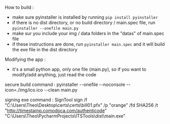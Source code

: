 How to build :

- make sure pyinstaller is installed by running `pip install pyinstaller`
- if there is no dist directory, or no build directory / main.spec file, run `pyinstaller --onefile main.py`
- make sur you include your img / data folders in the "datas" of main.spec file
- if these instructions are done, run `pyinstaller main.spec` and it will build the exe file in the dist directory

Modifying the app :

- it's a small python app, only one file (main.py), so if you want to modify/add anything, just read the code

secure build command : pyinstaller --onefile --noconsole --icon=./img/ico.ico --clean main.py 

signing exe command :
SignTool sign /f "C:\Users\Theo\Desktop\certs\certs\bill01.pfx" /p "orange" /fd SHA256 /t "http://timestamp.comodoca.com/authenticode" "C:\Users\Theo\PycharmProjects\ITSTools\dist\main.exe"